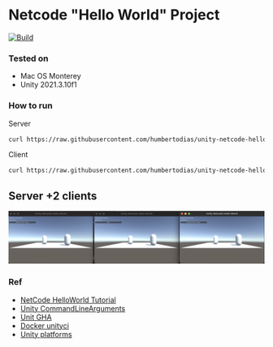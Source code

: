 # Netcode "Hello World" Project

[![Build](https://github.com/humbertodias/unity-netcode-helloworld/actions/workflows/main.yml/badge.svg)](https://github.com/humbertodias/unity-netcode-helloworld/actions/workflows/main.yml)


### Tested on

* Mac OS Monterey
* Unity 2021.3.10f1

### How to run

Server

```sh
curl https://raw.githubusercontent.com/humbertodias/unity-netcode-helloworld/main/run.sh | bash -s server
```

Client

```sh
curl https://raw.githubusercontent.com/humbertodias/unity-netcode-helloworld/main/run.sh | bash -s client 2
```

## Server +2 clients
![](doc/server-2-clients.png)


### Ref

* [NetCode HelloWorld Tutorial](https://docs-multiplayer.unity3d.com/netcode/current/tutorials/helloworld)
* [Unity CommandLineArguments](https://docs.unity.cn/530/Documentation/Manual/CommandLineArguments.html)
* [Unit GHA](https://isaacbroyles.com/gamedev/2020/07/04/unity-github-actions.html)
* [Docker unityci](https://hub.docker.com/r/unityci/editor/tags)
* [Unity platforms](https://docs.unity3d.com/ScriptReference/BuildTarget.html)
